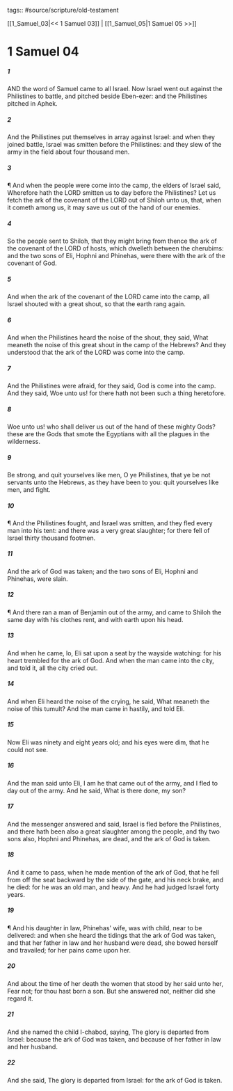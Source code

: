tags:: #source/scripture/old-testament

[[1_Samuel_03|<< 1 Samuel 03]] | [[1_Samuel_05|1 Samuel 05 >>]]

# 1 Samuel 04

##### 1

AND the word of Samuel came to all Israel. Now Israel went out against the Philistines to battle, and pitched beside Eben-ezer: and the Philistines pitched in Aphek.

##### 2

And the Philistines put themselves in array against Israel: and when they joined battle, Israel was smitten before the Philistines: and they slew of the army in the field about four thousand men.

##### 3

¶ And when the people were come into the camp, the elders of Israel said, Wherefore hath the LORD smitten us to day before the Philistines? Let us fetch the ark of the covenant of the LORD out of Shiloh unto us, that, when it cometh among us, it may save us out of the hand of our enemies.

##### 4

So the people sent to Shiloh, that they might bring from thence the ark of the covenant of the LORD of hosts, which dwelleth between the cherubims: and the two sons of Eli, Hophni and Phinehas, were there with the ark of the covenant of God.

##### 5

And when the ark of the covenant of the LORD came into the camp, all Israel shouted with a great shout, so that the earth rang again.

##### 6

And when the Philistines heard the noise of the shout, they said, What meaneth the noise of this great shout in the camp of the Hebrews? And they understood that the ark of the LORD was come into the camp.

##### 7

And the Philistines were afraid, for they said, God is come into the camp. And they said, Woe unto us! for there hath not been such a thing heretofore.

##### 8

Woe unto us! who shall deliver us out of the hand of these mighty Gods? these are the Gods that smote the Egyptians with all the plagues in the wilderness.

##### 9

Be strong, and quit yourselves like men, O ye Philistines, that ye be not servants unto the Hebrews, as they have been to you: quit yourselves like men, and fight.

##### 10

¶ And the Philistines fought, and Israel was smitten, and they fled every man into his tent: and there was a very great slaughter; for there fell of Israel thirty thousand footmen.

##### 11

And the ark of God was taken; and the two sons of Eli, Hophni and Phinehas, were slain.

##### 12

¶ And there ran a man of Benjamin out of the army, and came to Shiloh the same day with his clothes rent, and with earth upon his head.

##### 13

And when he came, lo, Eli sat upon a seat by the wayside watching: for his heart trembled for the ark of God. And when the man came into the city, and told it, all the city cried out.

##### 14

And when Eli heard the noise of the crying, he said, What meaneth the noise of this tumult? And the man came in hastily, and told Eli.

##### 15

Now Eli was ninety and eight years old; and his eyes were dim, that he could not see.

##### 16

And the man said unto Eli, I am he that came out of the army, and I fled to day out of the army. And he said, What is there done, my son?

##### 17

And the messenger answered and said, Israel is fled before the Philistines, and there hath been also a great slaughter among the people, and thy two sons also, Hophni and Phinehas, are dead, and the ark of God is taken.

##### 18

And it came to pass, when he made mention of the ark of God, that he fell from off the seat backward by the side of the gate, and his neck brake, and he died: for he was an old man, and heavy. And he had judged Israel forty years.

##### 19

¶ And his daughter in law, Phinehas' wife, was with child, near to be delivered: and when she heard the tidings that the ark of God was taken, and that her father in law and her husband were dead, she bowed herself and travailed; for her pains came upon her.

##### 20

And about the time of her death the women that stood by her said unto her, Fear not; for thou hast born a son. But she answered not, neither did she regard it.

##### 21

And she named the child I-chabod, saying, The glory is departed from Israel: because the ark of God was taken, and because of her father in law and her husband.

##### 22

And she said, The glory is departed from Israel: for the ark of God is taken.
